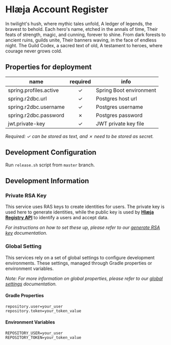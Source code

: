 # Hlæja Account Register

In twilight's hush, where mythic tales unfold, A ledger of legends, the bravest to behold. Each hero's name, etched in the annals of time, Their feats of strength, magic, and cunning, forever to shine. From dark forests to ancient ruins, guilds unite, Their banners waving, in the face of endless night. The Guild Codex, a sacred text of old, A testament to heroes, where courage never grows cold.

## Properties for deployment

| name                   | required | info                    |
|------------------------|:--------:|-------------------------|
| spring.profiles.active | &check;  | Spring Boot environment |
| spring.r2dbc.url       | &check;  | Postgres host url       |
| spring.r2dbc.username  | &check;  | Postgres username       |
| spring.r2dbc.password  | &cross;  | Postgres password       |
| jwt.private-key        | &check;  | JWT private key file    |

*Required: &check; can be stored as text, and &cross; need to be stored as secret.*

## Development Configuration

Run `release.sh` script from `master` branch.

## Development Information

### Private RSA Key

This service uses RAS keys to create identities for users. The private key is used here to generate identities, while the public key is used by **[Hlæja Registry API](https://github.com/swordsteel/hlaeja-registry-api)** to identify a users and accept data.

*For instructions on how to set these up, please refer to our [generate RSA key](https://github.com/swordsteel/hlaeja-development/blob/master/doc/rsa_key.md) documentation.*

### Global Setting

This services rely on a set of global settings to configure development environments. These settings, managed through Gradle properties or environment variables.

*Note: For more information on global properties, please refer to our [global settings](https://github.com/swordsteel/hlaeja-development/blob/master/doc/global_settings.md) documentation.*

#### Gradle Properties

```properties
repository.user=your_user
repository.token=your_token_value
```

#### Environment Variables

```properties
REPOSITORY_USER=your_user
REPOSITORY_TOKEN=your_token_value
```
